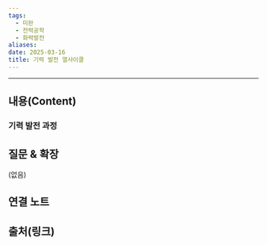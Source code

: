```yaml
---
tags:
  - 미완
  - 전력공학
  - 화력발전
aliases: 
date: 2025-03-16
title: 기력 발전 열사이클
---
```


---

## 내용(Content)

### 기력 발전 과정



## 질문 & 확장

(없음)

## 연결 노트

## 출처(링크)





